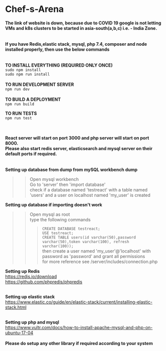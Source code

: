# Chef-s-Arena

<b>The link of website is down, because due to COVID 19 google is not letting VMs and k8s clusters to be started in asia-south(a,b,c) i.e. - India Zone.</b><br><br><br>
<b>If you have Redis,elastic stack, mysql, php 7.4, composer and node installed properly, then use the below commands</b><br><br><br>
<b>TO INSTALL EVERYTHING (REQUIRED ONLY ONCE)</b><br>
```sudo npm install```<br>
```sudo npm run install```
<br>
<br>
<b>TO RUN DEVELOPMENT SERVER</b><br>
```npm run dev```<br>
<br>
<b>TO BUILD A DEPLOYMENT</b><br>
```npm run build```<br>

<b>TO RUN TESTS</b><br>
```npm run test```<br>
<br><br>

<b>React server will start on port 3000 and php server will start on port 8000.<br> Please also start redis server, elasticsearch and mysql server on their default ports if required.</b><br><br><br>
<b>Setting up database from dump from mySQL workbench dump</b><br>
>>Open mysql workbench<br>
>>Go to 'server' then 'import database'<br>
>>check if a database named 'testreact' with a table named 'users' and a user on localhost named 'my_user' is created<br>


<b>Setting up database if importing doesn't work</b><br>
>>Open mysql as root<br>
>>type the following commands <br>
>>>```CREATE DATABASE testreact;```<br>
>>>```USE testreact;```<br>
>>>```CREATE TABLE users(id varchar(50),password varchar(50),token varchar(100), refresh varchar(100));```<br>
>>then create a user named 'my_user'@'localhost' with password as 'password' and grant all permissions<br>
>>for more reference see /server/includes/connection.php<br>

<b>Setting up Redis</b><br>
https://redis.io/download<br>
https://github.com/phpredis/phpredis<br><br>

<b>Setting up elastic stack</b><br>
https://www.elastic.co/guide/en/elastic-stack/current/installing-elastic-stack.html<br><br>

<b>Setting up php and mysql</b><br>
https://www.vultr.com/docs/how-to-install-apache-mysql-and-php-on-ubuntu-17-04<br>
<br>
<b>Please do setup any other library if required according to your system</b>

